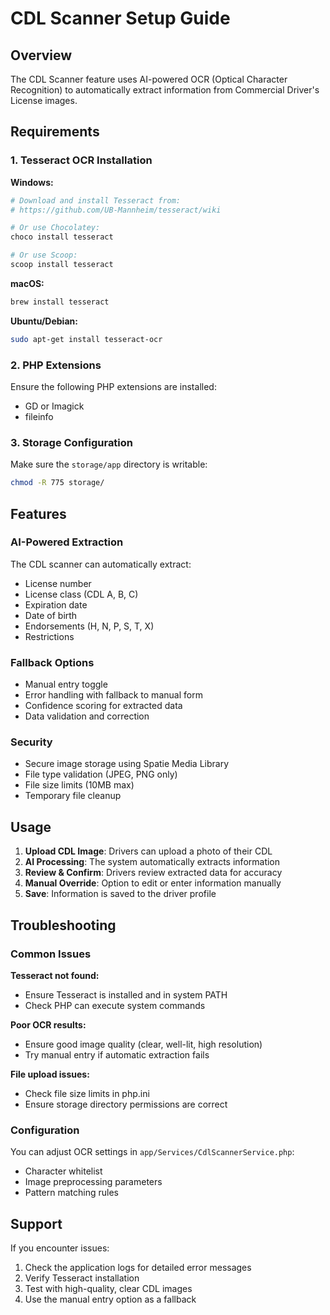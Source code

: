# CDL Scanner Setup Guide

## Overview
The CDL Scanner feature uses AI-powered OCR (Optical Character Recognition) to automatically extract information from Commercial Driver's License images.

## Requirements

### 1. Tesseract OCR Installation

**Windows:**
```bash
# Download and install Tesseract from:
# https://github.com/UB-Mannheim/tesseract/wiki

# Or use Chocolatey:
choco install tesseract

# Or use Scoop:
scoop install tesseract
```

**macOS:**
```bash
brew install tesseract
```

**Ubuntu/Debian:**
```bash
sudo apt-get install tesseract-ocr
```

### 2. PHP Extensions
Ensure the following PHP extensions are installed:
- GD or Imagick
- fileinfo

### 3. Storage Configuration
Make sure the `storage/app` directory is writable:
```bash
chmod -R 775 storage/
```

## Features

### AI-Powered Extraction
The CDL scanner can automatically extract:
- License number
- License class (CDL A, B, C)
- Expiration date
- Date of birth
- Endorsements (H, N, P, S, T, X)
- Restrictions

### Fallback Options
- Manual entry toggle
- Error handling with fallback to manual form
- Confidence scoring for extracted data
- Data validation and correction

### Security
- Secure image storage using Spatie Media Library
- File type validation (JPEG, PNG only)
- File size limits (10MB max)
- Temporary file cleanup

## Usage

1. **Upload CDL Image**: Drivers can upload a photo of their CDL
2. **AI Processing**: The system automatically extracts information
3. **Review & Confirm**: Drivers review extracted data for accuracy
4. **Manual Override**: Option to edit or enter information manually
5. **Save**: Information is saved to the driver profile

## Troubleshooting

### Common Issues

**Tesseract not found:**
- Ensure Tesseract is installed and in system PATH
- Check PHP can execute system commands

**Poor OCR results:**
- Ensure good image quality (clear, well-lit, high resolution)
- Try manual entry if automatic extraction fails

**File upload issues:**
- Check file size limits in php.ini
- Ensure storage directory permissions are correct

### Configuration

You can adjust OCR settings in `app/Services/CdlScannerService.php`:
- Character whitelist
- Image preprocessing parameters
- Pattern matching rules

## Support

If you encounter issues:
1. Check the application logs for detailed error messages
2. Verify Tesseract installation
3. Test with high-quality, clear CDL images
4. Use the manual entry option as a fallback
